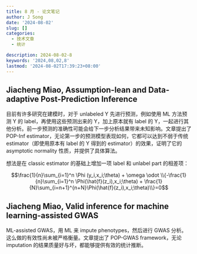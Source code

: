 ```yaml
---
title: 8 月 - 论文笔记
author: J Song
date: '2024-08-02'
slug: []
categories:
  - 技术文章
  - 统计

description: 2024-08-02-8
keywords: '2024,08,02,8'
lastmod: '2024-08-02T17:39:23+08:00'
---
```


## Jiacheng Miao, Assumption-lean and Data-adaptive Post-Prediction Inference

目前有许多研究在建模时，对于 unlabeled Y 先进行预测，例如使用 ML 方法预测 Y 的 label，再使用这些预测出来的 Y，加上原本就有 label 的 Y，一起进行其他分析。前一步预测的准确性可能会给下一步分析结果带来未知影响。文章提出了 POP-Inf estimator，无论第一步的预测模型表现如何，它都可以达到不弱于传统 estimator（即使用原本有 label 的 Y 得到的 estimator）的效果，证明了它的 asymptotic normality 性质，并提供了具体算法。

想法是在 classic estimator 的基础上增加一项 label 和 unlabel part 的相差项：

$$\frac{1}{n}\sum_{i=1}^n \Phi (y_i,x_i;\theta) + \omega \odot \\{-\frac{1}{n}\sum_{i=1}^n \Phi(\hat{f}(z_i),x_i;\theta) + \frac{1}{N}\sum_{i=n+1}^{n+N}\Phi(\hat{f}(z_i),x_i;\theta)\\}=0$$

## Jiacheng Miao, Valid inference for machine learning-assisted GWAS

ML-assisted GWAS，用 ML 来 impute phenotypes，然后进行 GWAS 分析。这么做的有效性尚未被严格衡量。文章提出了 POP-GWAS framework，无论 imputation 的结果质量好与坏，都能够提供有效的统计推断。